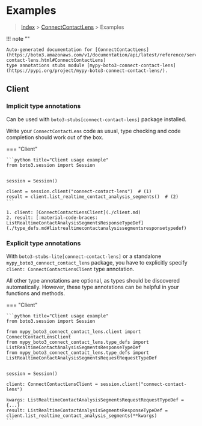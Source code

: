 # Examples

> [Index](../README.md) > [ConnectContactLens](./README.md) > Examples

!!! note ""

    Auto-generated documentation for [ConnectContactLens](https://boto3.amazonaws.com/v1/documentation/api/latest/reference/services/connect-contact-lens.html#ConnectContactLens)
    type annotations stubs module [mypy-boto3-connect-contact-lens](https://pypi.org/project/mypy-boto3-connect-contact-lens/).

## Client

### Implicit type annotations

Can be used with `boto3-stubs[connect-contact-lens]` package installed.

Write your `ConnectContactLens` code as usual,
type checking and code completion should work out of the box.


=== "Client"

    ```python title="Client usage example"
    from boto3.session import Session


    session = Session()

    client = session.client("connect-contact-lens")  # (1)
    result = client.list_realtime_contact_analysis_segments()  # (2)
    ```

    1. client: [ConnectContactLensClient](./client.md)
    2. result: [:material-code-braces: ListRealtimeContactAnalysisSegmentsResponseTypeDef](./type_defs.md#listrealtimecontactanalysissegmentsresponsetypedef) 






### Explicit type annotations

With `boto3-stubs-lite[connect-contact-lens]`
or a standalone `mypy_boto3_connect_contact_lens` package, you have to explicitly specify `client: ConnectContactLensClient` type annotation.

All other type annotations are optional, as types should be discovered automatically.
However, these type annotations can be helpful in your functions and methods.


=== "Client"

    ```python title="Client usage example"
    from boto3.session import Session

    from mypy_boto3_connect_contact_lens.client import ConnectContactLensClient
    from mypy_boto3_connect_contact_lens.type_defs import ListRealtimeContactAnalysisSegmentsResponseTypeDef
    from mypy_boto3_connect_contact_lens.type_defs import ListRealtimeContactAnalysisSegmentsRequestRequestTypeDef


    session = Session()

    client: ConnectContactLensClient = session.client("connect-contact-lens")

    kwargs: ListRealtimeContactAnalysisSegmentsRequestRequestTypeDef = {...}
    result: ListRealtimeContactAnalysisSegmentsResponseTypeDef = client.list_realtime_contact_analysis_segments(**kwargs)
    ```






